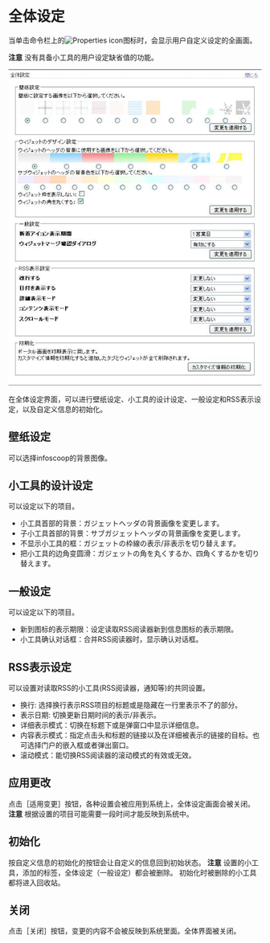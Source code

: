 # 全体设定

当单击命令栏上的![Properties icon]图标时，会显示用户自定义设定的全画面。

**注意** 没有具备小工具的用户设定缺省值的功能。

![Global Settings]

在全体设定界面，可以进行壁纸设定、小工具的设计设定、一般设定和RSS表示设定，以及自定义信息的初始化。


## 壁纸设定

可以选择infoscoop的背景图像。

## 小工具的设计设定

可以设定以下的项目。

* 小工具首部的背景：ガジェットヘッダの背景画像を変更します。
* 子小工具首部的背景：サブガジェットヘッダの背景画像を変更します。
* 不显示小工具的框：ガジェットの枠線の表示/非表示を切り替えます。
* 把小工具的边角变圆滑：ガジェットの角を丸くするか、四角くするかを切り替えます。


## 一般设定

可以设定以下的项目。

* 新到图标的表示期限：设定读取RSS阅读器新到信息图标的表示期限。
* 小工具确认对话框：合并RSS阅读器时，显示确认对话框。


## RSS表示设定

可以设置对读取RSS的小工具(RSS阅读器，通知等)的共同设置。

* 换行: 选择换行表示RSS项目的标题或是隐藏在一行里表示不了的部分。
* 表示日期: 切换更新日期时间的表示/非表示。
* 详细表示模式：切换在标题下或是弹窗口中显示详细信息。
* 内容表示模式：指定点击头和标题的链接以及在详细被表示的链接的目标。也可选择门户的嵌入框或者弹出窗口。
* 滚动模式：能切换RSS阅读器的滚动模式的有效或无效。


## 应用更改

点击［适用变更］按钮，各种设置会被应用到系统上，全体设定画面会被关闭。
**注意** 根据设置的项目可能需要一段时间才能反映到系统中。


## 初始化

按自定义信息的初始化的按钮会让自定义的信息回到初始状态。
**注意** 设置的小工具，添加的标签，全体设定（一般设定）都会被删除。
初始化时被删除的小工具都将进入回收站。


## 关闭

点击［关闭］按钮，变更的内容不会被反映到系统里面。全体界面被关闭。


[Properties icon]: ../../images/display_all_properties.gif
[Global Settings]: images/command-bar/global-settings.jpg
